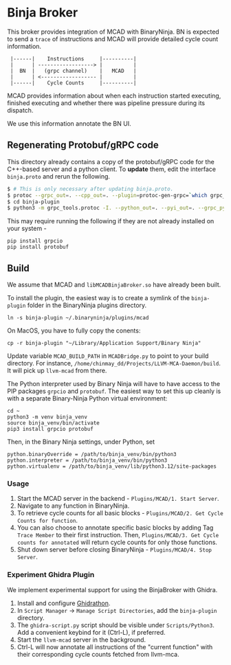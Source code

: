 # Binja Broker

This broker provides integration of MCAD with BinaryNinja. BN is expected to send a `trace` of instructions and MCAD will provide detailed cycle count information.  

```
 |------|    Instructions     |----------|
 |      | ------------------> |          |
 |  BN  |   (grpc channel)    |   MCAD   |
 |      | <------------------ |          |
 |------|    Cycle Counts     |----------|
```

MCAD provides information about when each instruction started executing, finished executing and whether there was pipeline pressure during its dispatch.  

We use this information annotate the BN UI.  

## Regenerating Protobuf/gRPC code

This directory already contains a copy of the protobuf/gRPC code for the C++-based server and a python client. To **update** them, edit the interface `binja.proto` and rerun the following.  

```bash
$ # This is only necessary after updating binja.proto.
$ protoc --grpc_out=. --cpp_out=. --plugin=protoc-gen-grpc=`which grpc_cpp_plugin` binja.proto
$ cd binja-plugin
$ python3 -m grpc_tools.protoc -I. --python_out=. --pyi_out=. --grpc_python_out=. ../binja.proto
```

This may require running the following if they are not already installed on your system -  
```
pip install grpcio
pip install protobuf
```

## Build

We assume that MCAD and `libMCADBinjaBroker.so` have already been built.  

To install the plugin, the easiest way is to create a symlink of the `binja-plugin` folder in the BinaryNinja plugins directory.  

```
ln -s binja-plugin ~/.binaryninja/plugins/mcad
```

On MacOS, you have to fully copy the conents:
```
cp -r binja-plugin "~/Library/Application Support/Binary Ninja"
```

Update variable `MCAD_BUILD_PATH` in `MCADBridge.py` to point to your build directory. For instance, `/home/chinmay_dd/Projects/LLVM-MCA-Daemon/build`. It will pick up `llvm-mcad` from there.

The Python interpreter used by Binary Ninja will have to have access to the PIP packages `grpcio` and `protobuf`.
The easiest way to set this up cleanly is with a separate Binary-Ninja Python virtual environment:

```
cd ~
python3 -m venv binja_venv
source binja_venv/bin/activate
pip3 install grpcio protobuf
```

Then, in the Binary Ninja settings, under Python, set
```
python.binaryOverride = /path/to/binja_venv/bin/python3
python.interpreter = /path/to/binja_venv/bin/python3
python.virtualenv = /path/to/binja_venv/lib/python3.12/site-packages
```

### Usage

1. Start the MCAD server in the backend - `Plugins/MCAD/1. Start Server`.
2. Navigate to any function in BinaryNinja.
3. To retrieve cycle counts for all basic blocks - `Plugins/MCAD/2. Get Cycle Counts for function`.
4. You can also choose to annotate specific basic blocks by adding Tag `Trace Member` to their first instruction.
   Then, `Plugins/MCAD/3. Get Cycle counts for annotated` will return cycle counts for only those functions.
5. Shut down server before closing BinaryNinja - `Plugins/MCAD/4. Stop Server`.

### Experiment Ghidra Plugin

We implement experimental support for using the BinjaBroker with Ghidra. 

1. Install and configure [Ghidrathon](https://github.com/mandiant/ghidrathon).
2. In `Script Manager` -> `Manage Script Directories`, add the `binja-plugin` directory.
3. The `ghidra-script.py` script should be visible under `Scripts/Python3`. Add a convenient keybind for it (Ctrl-L), if preferred.
4. Start the `llvm-mcad` server in the background.
5. Ctrl-L will now annotate all instructions of the "current function" with their corresponding cycle counts fetched from llvm-mca.
